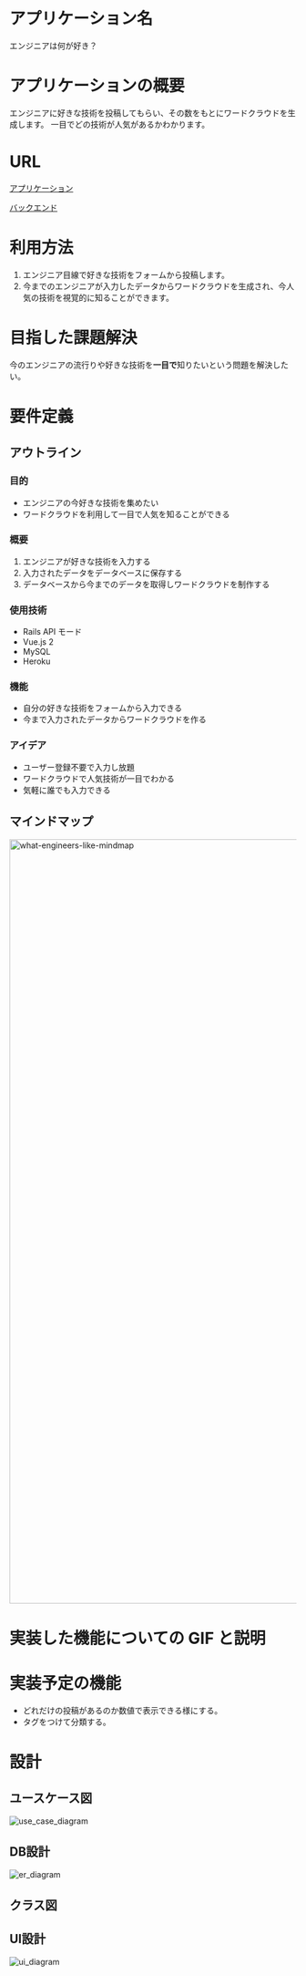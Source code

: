 # アプリケーション名

エンジニアは何が好き？

# アプリケーションの概要

エンジニアに好きな技術を投稿してもらい、その数をもとにワードクラウドを生成します。
一目でどの技術が人気があるかわかります。

# URL

[アプリケーション](https://what-engineers-like.herokuapp.com/)

[バックエンド](https://github.com/a-kit-2/what-engineers-like-backend)

# 利用方法

1. エンジニア目線で好きな技術をフォームから投稿します。
2. 今までのエンジニアが入力したデータからワードクラウドを生成され、今人気の技術を視覚的に知ることができます。

# 目指した課題解決

今のエンジニアの流行りや好きな技術を**一目で**知りたいという問題を解決したい。

# 要件定義

## アウトライン

### 目的

- エンジニアの今好きな技術を集めたい
- ワードクラウドを利用して一目で人気を知ることができる

### 概要

1. エンジニアが好きな技術を入力する
2. 入力されたデータをデータベースに保存する
3. データベースから今までのデータを取得しワードクラウドを制作する

### 使用技術

- Rails API モード
- Vue.js 2
- MySQL
- Heroku

### 機能

- 自分の好きな技術をフォームから入力できる
- 今まで入力されたデータからワードクラウドを作る

### アイデア

- ユーザー登録不要で入力し放題
- ワードクラウドで人気技術が一目でわかる
- 気軽に誰でも入力できる

## マインドマップ

<img width="1341" alt="what-engineers-like-mindmap" src="https://user-images.githubusercontent.com/74124955/127434019-579e45bd-61c2-445f-9ee5-f89645103c95.png">

# 実装した機能についての GIF と説明

# 実装予定の機能

- どれだけの投稿があるのか数値で表示できる様にする。
- タグをつけて分類する。

# 設計

## ユースケース図

![use_case_diagram](https://user-images.githubusercontent.com/74124955/126922900-e4549c0f-9952-44b7-97d7-87ba07dc3b2a.png)

## DB設計

![er_diagram](https://user-images.githubusercontent.com/74124955/126923589-e35e7c0c-47d0-4dae-bbf8-50705f744c7d.png)

## クラス図 



## UI設計

![ui_diagram](https://user-images.githubusercontent.com/74124955/126923043-74d97677-d948-4c6f-9c85-2e244214b36b.png)

